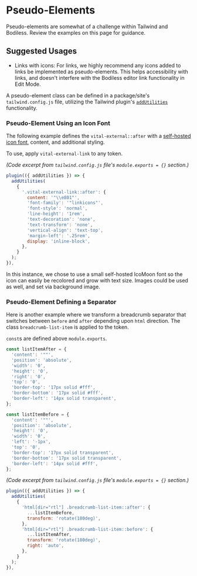 # Pseudo-Elements

Pseudo-elements are somewhat of a challenge within Tailwind and Bodiless. Review the examples on
this page for guidance.

## Suggested Usages

- Links with icons: For links, we highly recommend any icons added to links be implemented as
  pseudo-elements. This helps accessibility with links, and doesn't interfere with the Bodiless
  editor link functionality in Edit Mode.

A pseudo-element class can be defined in a package/site's `tailwind.config.js` file, utilizing the
Tailwind plugin's [`addUtilities`](https://tailwindcss.com/docs/plugins#adding-utilities)
functionality.

### Pseudo-Element Using an Icon Font

The following example defines the `vital-external::after` with a [self-hosted icon
font](./Fonts#via-hosted), content, and additional styling.

To use, apply `vital-external-link` to any token.

_(Code excerpt from `tailwind.config.js` file's `module.exports = {}` section.)_

```js
plugin(({ addUtilities }) => {
  addUtilities(
    {
      '.vital-external-link::after': {
        content: '"\\e801"',
        'font-family': '"linkicons"',
        'font-style': 'normal',
        'line-height': '1rem',
        'text-decoration': 'none',
        'text-transform': 'none',
        'vertical-align': 'text-top',
        'margin-left': '.25rem',
        display: 'inline-block',
      },
    }
  );
}),
```

In this instance, we chose to use a small self-hosted IcoMoon font so the icon can easily be
recolored and grow with text size. Images could be used as well, and set via background image.

### Pseudo-Element Defining a Separator

Here is another example where we transform a breadcrumb separator that switches between `before` and
`after` depending upon `html` direction. The class `breadcrumb-list-item` is applied to the token.

`const`s are defined above `module.exports`.

```js
const listItemAfter = {
  'content': '""',
  'position': 'absolute',
  'width': '0',
  'height': '0',
  'right': '0',
  'top': '0',
  'border-top': '17px solid #fff',
  'border-bottom': '17px solid #fff',
  'border-left': '14px solid transparent',
};

const listItemBefore = {
  'content': '""',
  'position': 'absolute',
  'height': '0',
  'width': '0',
  'left': '-1px',
  'top': '0',
  'border-top': '17px solid transparent',
  'border-bottom': '17px solid transparent',
  'border-left': '14px solid #fff',
};
```

_(Code excerpt from `tailwind.config.js` file's `module.exports = {}` section.)_

```js
plugin(({ addUtilities }) => {
  addUtilities(
    {
      'html[dir="rtl"] .breadcrumb-list-item::after': {
        ...listItemBefore,
        transform: 'rotate(180deg)',
      },
      'html[dir="rtl"] .breadcrumb-list-item::before': {
        ...listItemAfter,
        transform: 'rotate(180deg)',
        right: 'auto',
      },
    }
  );
}),
```
